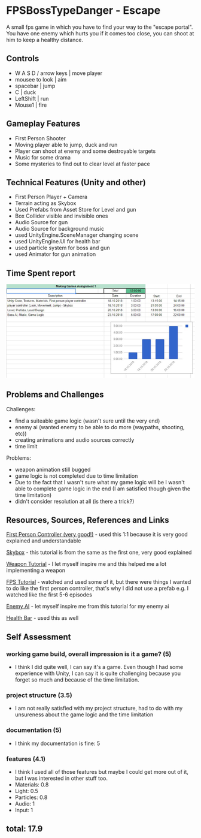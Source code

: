 # FPSBossTypeDanger - Escape
A small fps game in which you have to find your way to the "escape portal". You have one enemy which hurts you if it comes too close, you can shoot at him to keep a healthy distance.

## Controls
- W A S D / arrow keys							|	move player
- mousee to look									| 	aim
- spacebar										|	jump
- C 											|   duck
- LeftShift										|   run
- Mouse1										|	fire

## Gameplay Features
- First Person Shooter
- Moving player able to jump, duck and run 
- Player can shoot at enemy and some destroyable targets
- Music for some drama
- Some mysteries to find out to clear level at faster pace

## Technical Features (Unity and other)
- First Person Player + Camera
- Terrain acting as Skybox
- Used Prefabs from Asset Store for Level and gun
- Box Collider visible and invisible ones
- Audio Source for gun
- Audio Source for background music
- used UnityEngine.SceneManager changing scene
- used UnityEngine.UI for health bar
- used particle system for boss and gun
- used Animator for gun animation 

## Time Spent report
![timesheet](timesheet.jpg "timesheet")

## Problems and Challenges
Challenges:
- find a suiteable game logic (wasn't sure until the very end)
- enemy ai (wanted enemy to be able to do more (waypaths, shooting, etc))
- creating animations and audio sources correctly
- time limit

Problems:
- weapon animation still bugged
- game logic is not completed due to time limitation
- Due to the fact that I wasn't sure what my game logic will be I wasn't able to complete game logic in the end (I am satisfied though given the time limitation)
- didn't consider resolution at all (is there a trick?)

## Resources, Sources, References and Links

[First Person Controller (very good!)](https://www.youtube.com/watch?v=n-KX8AeGK7E&list=PLD4HPW1Srs0hNxdbAidOlwwsEoS3ocQjX) - used this 1:1 because it is very good explained and understandable

[Skybox](https://www.youtube.com/watch?v=LHs8XvaOfok) - this tutorial is from the same as the first one, very good explained

[Weapon Tutorial](https://www.youtube.com/watch?v=THnivyG0Mvo) - I let myself inspire me and this helped me a lot implementing a weapon

[FPS Tutorial](https://www.youtube.com/watch?v=0fGB2H1AGP8&list=PLZ1b66Z1KFKh-auyvzNkOBFLWf6dH6iEH) - watched and used some of it, but there were things I wanted to do like the first person controller, that's why I did not use a prefab e.g. I watched like the first 5-6 episodes

[Enemy AI](https://www.youtube.com/watch?v=_Z1t7MNk0c4&t=189s) - let myself inspire me from this tutorial for my enemy ai

[Health Bar](https://www.youtube.com/watch?v=9W0xLonwbLo&t=202s) - used this as well

## Self Assessment

### working game build, overall impression is it a game? (5)
- I think I did quite well, I can say it's a game. Even though I 
had some experience with Unity, I can say it is quite challenging
because you forget so much and because of the time limitation.

### project structure (3.5)
- I am not really satisfied with my project structure, had to do with my unsureness about the game logic
and the time limitation

### documentation (5)
- I think my documentation is fine: 5

### features (4.1)
- I think I used all of those features but maybe I could get more out of it, but I was interested in other stuff too.
- Materials: 0.8
- Light: 0.5
- Particles: 0.8
- Audio: 1
- Input: 1

## total: 17.9



